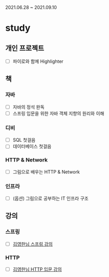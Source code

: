2021.06.28 ~ 2021.09.10

# study
## 개인 프로젝트

- [ ] 파이로와 함께 Highlighter

## 책 

### 자바

- [ ] 자바의 정석 완독
- [ ] 스프링 입문을 위한 자바 객체 지향의 원리와 이해

### 디비

- [ ] SQL 첫걸음
- [ ] 데이터베이스 첫걸음

### HTTP & Network

- [ ] 그림으로 배우는 HTTP & Network

### 인프라

- [ ] (옵션) 그림으로 공부하는 IT 인프라 구조

## 강의

### 스프링

- [ ] [김영한님 스프링 강의](https://www.inflearn.com/roadmaps/373)

### HTTP

- [ ] [김영한님 HTTP 입문 강의](https://www.inflearn.com/course/http-%EC%9B%B9-%EB%84%A4%ED%8A%B8%EC%9B%8C%ED%81%AC)
